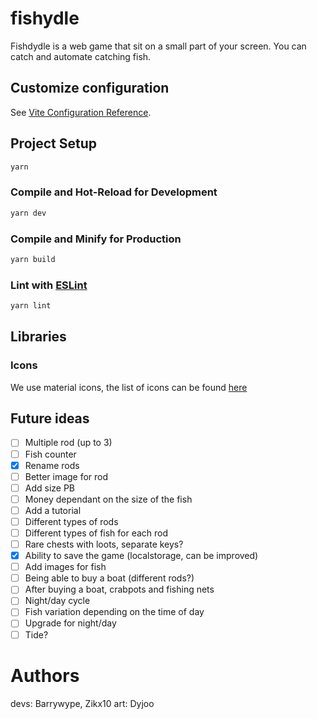 # fishydle

Fishdydle is a web game that sit on a small part of your screen.
You can catch and automate catching fish.

## Customize configuration

See [Vite Configuration Reference](https://vite.dev/config/).

## Project Setup

```sh
yarn
```

### Compile and Hot-Reload for Development

```sh
yarn dev
```

### Compile and Minify for Production

```sh
yarn build
```

### Lint with [ESLint](https://eslint.org/)

```sh
yarn lint
```

## Libraries

### Icons

We use material icons, the list of icons can be found [here](https://fonts.google.com/icons?selected=Material+Symbols+Outlined:delete_sweep:FILL@0;wght@400;GRAD@0;opsz@24&icon.size=24&icon.color=%23e8eaed)

## Future ideas

- [ ] Multiple rod (up to 3)
- [ ] Fish counter
- [x] Rename rods
- [ ] Better image for rod
- [ ] Add size PB
- [ ] Money dependant on the size of the fish
- [ ] Add a tutorial
- [ ] Different types of rods
- [ ] Different types of fish for each rod
- [ ] Rare chests with loots, separate keys?
- [x] Ability to save the game (localstorage, can be improved)
- [ ] Add images for fish
- [ ] Being able to buy a boat (different rods?)
- [ ] After buying a boat, crabpots and fishing nets
- [ ] Night/day cycle
- [ ] Fish variation depending on the time of day
- [ ] Upgrade for night/day
- [ ] Tide?

# Authors

devs: Barrywype, Zikx10
art: Dyjoo